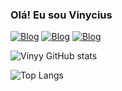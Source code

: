 ### Olá! Eu sou Vinycius 

[![Blog](https://img.shields.io/badge/Instagram-E4405F?style=for-the-badge&logo=instagram&logoColor=white)](https://www.instagram.com/vinyy_o/) 
[![Blog](https://img.shields.io/badge/LinkedIn-0077B5?style=for-the-badge&logo=linkedin&logoColor=white)](https://www.linkedin.com/in/hhh-hdhd-b0611b26b/)
[![Blog](https://img.shields.io/badge/GitHub-100000?style=for-the-badge&logo=github&logoColor=white)](https://github.com/VinyyDev?tab=repositories)


![Vinyy GitHub stats](https://github-readme-stats.vercel.app/api?username=VinyyDev&show_icons=true&theme=dracula)

![Top Langs](https://github-readme-stats.vercel.app/api/top-langs/?username=VinyyDev&hide_progress=true)
